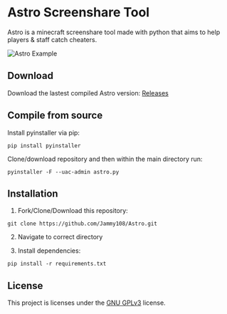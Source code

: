 # Astro Screenshare Tool

Astro is a minecraft screenshare tool made with python that aims to help players & staff catch cheaters.

![Astro Example](https://i.imgur.com/RsayBSs.png)

## Download
Download the lastest compiled Astro version: [Releases](https://github.com/Jammy108/Astro/releases)

## Compile from source

Install pyinstaller via pip:

```pip install pyinstaller ```

Clone/download repository and then within the main directory run:

```pyinstaller -F --uac-admin astro.py```



## Installation

1. Fork/Clone/Download this repository:

```git clone https://github.com/Jammy108/Astro.git```

2. Navigate to correct directory 

3. Install dependencies: 

```pip install -r requirements.txt```

## License 
This project is licenses under the [GNU GPLv3](https://choosealicense.com/licenses/gpl-3.0/) license.

